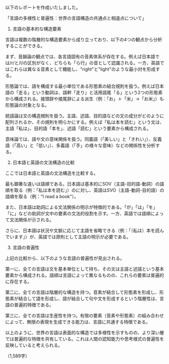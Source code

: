 以下のレポートを作成いたしました。

「言語の多様性と普遍性：世界の言語構造の共通点と相違点について」

1. 言語の基本的な構造要素

言語は複数の階層的な構造要素から成り立っており、以下の4つの観点から分析することができる。

まず、音韻論の観点では、各言語固有の音素体系が存在する。例えば日本語では/r/と/l/の区別がなく、どちらも「ら行」の音として認識される。一方、英語ではこれらは異なる音素として機能し、"right"と"light"のような最小対を形成する。

形態論では、語を構成する最小単位である形態素の結合規則を扱う。例えば日本語の「走る」という動詞は、語幹「走り」と活用語尾「る」という2つの形態素から構成される。接頭辞や接尾辞による派生（例：「お」＋「米」→「お米」）も形態論の対象となる。

統語論は文の構造規則を扱う。主語、述語、目的語などの文の成分がどのように配列されるか、その規則を明らかにする。例えば「私は本を読む」という文は、主語「私は」、目的語「本を」、述語「読む」という要素から構成される。

意味論では、語や文の意味関係を扱う。同義語（「美しい」と「きれい」）、反義語（「高い」と「低い」）、多義語（「手」の様々な意味）などの関係性を分析する。

2. 日本語と英語の文法構造の比較

ここでは日本語と英語の文法構造を比較する。

最も顕著な違いは語順である。日本語は基本的にSOV（主語-目的語-動詞）の語順を取る（例：「私は本を読む」）のに対し、英語はSVO（主語-動詞-目的語）の語順を取る（例："I read a book"）。

また、日本語は助詞による文法関係の明示が特徴的である。「が」「は」「を」「に」などの助詞が文中の要素の文法的役割を示す。一方、英語では語順によって文法関係が示される。

さらに、日本語は状況や文脈に応じて主語を省略できる（例：「（私は）本を読んでいます」）が、英語では原則として主語の明示が必要である。

3. 言語の普遍性

上記の比較から、以下のような言語の普遍性が見出される。

第一に、全ての言語は文を基本単位として持ち、その文は主語と述語という基本要素から構成される。語順は言語によって異なるものの、これらの要素は普遍的に存在する。

第二に、全ての言語は階層的な構造を持つ。音素が結合して形態素を形成し、形態素が結合して語を形成し、語が結合して句や文を形成するという階層性は、言語の普遍的特徴である。

第三に、全ての言語は生産性を持つ。有限の要素（音素や形態素）の組み合わせによって、無限の表現を生成できる能力は、言語に共通する特徴である。

以上のように、世界の言語は表面的な構造では多様性を示すものの、より深い層では普遍的な特徴を共有している。これは人間の認知能力や思考様式の普遍性を反映していると考えられる。

（1,589字）
